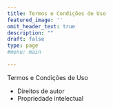 ```yaml
---
title: Termos e Condições de Uso
featured_image: ''
omit_header_text: true
description: ""
draft: false
type: page
#menu: main

---
```


Termos e Condições de Uso


- Direitos de autor
- Propriedade intelectual